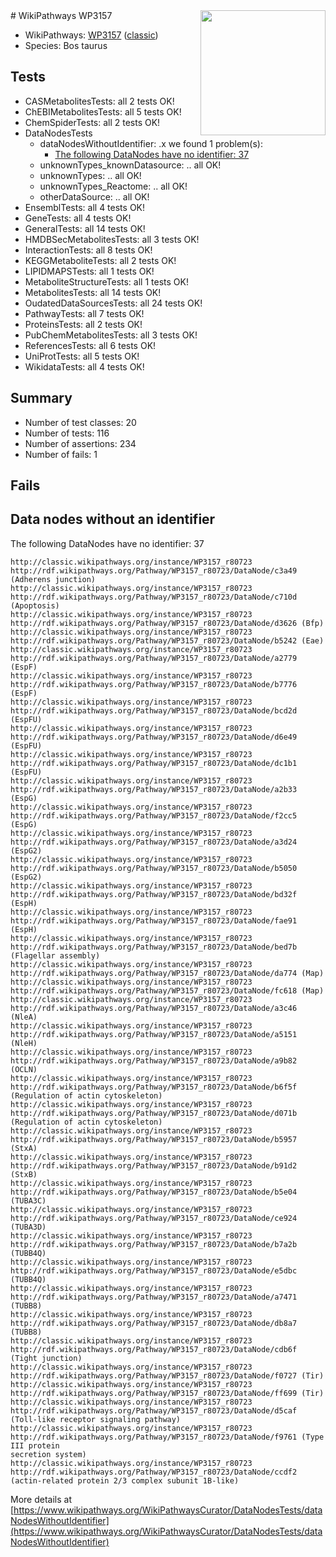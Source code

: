 <img style="float: right; width: 200px" src="https://upload.wikimedia.org/wikipedia/commons/thumb/8/83/Wplogo_with_text_500.png/640px-Wplogo_with_text_500.png" />
# WikiPathways WP3157

* WikiPathways: [WP3157](https://wikipathways.org/pathways/WP3157) ([classic](https://classic.wikipathways.org/instance/WP3157))
* Species: Bos taurus
## Tests
* CASMetabolitesTests: all 2 tests OK!
* ChEBIMetabolitesTests: all 5 tests OK!
* ChemSpiderTests: all 2 tests OK!
* DataNodesTests
    * dataNodesWithoutIdentifier: .x we found 1 problem(s):
        * [The following DataNodes have no identifier: 37](#8792c4d5)
    * unknownTypes_knownDatasource: .. all OK!
    * unknownTypes: .. all OK!
    * unknownTypes_Reactome: .. all OK!
    * otherDataSource: .. all OK!
* EnsemblTests: all 4 tests OK!
* GeneTests: all 4 tests OK!
* GeneralTests: all 14 tests OK!
* HMDBSecMetabolitesTests: all 3 tests OK!
* InteractionTests: all 8 tests OK!
* KEGGMetaboliteTests: all 2 tests OK!
* LIPIDMAPSTests: all 1 tests OK!
* MetaboliteStructureTests: all 1 tests OK!
* MetabolitesTests: all 14 tests OK!
* OudatedDataSourcesTests: all 24 tests OK!
* PathwayTests: all 7 tests OK!
* ProteinsTests: all 2 tests OK!
* PubChemMetabolitesTests: all 3 tests OK!
* ReferencesTests: all 6 tests OK!
* UniProtTests: all 5 tests OK!
* WikidataTests: all 4 tests OK!


## Summary

* Number of test classes: 20
* Number of tests: 116
* Number of assertions: 234
* Number of fails: 1

## Fails

<a name="8792c4d5" />

## Data nodes without an identifier

The following DataNodes have no identifier: 37
```
http://classic.wikipathways.org/instance/WP3157_r80723 http://rdf.wikipathways.org/Pathway/WP3157_r80723/DataNode/c3a49 (Adherens junction)
http://classic.wikipathways.org/instance/WP3157_r80723 http://rdf.wikipathways.org/Pathway/WP3157_r80723/DataNode/c710d (Apoptosis)
http://classic.wikipathways.org/instance/WP3157_r80723 http://rdf.wikipathways.org/Pathway/WP3157_r80723/DataNode/d3626 (Bfp)
http://classic.wikipathways.org/instance/WP3157_r80723 http://rdf.wikipathways.org/Pathway/WP3157_r80723/DataNode/b5242 (Eae)
http://classic.wikipathways.org/instance/WP3157_r80723 http://rdf.wikipathways.org/Pathway/WP3157_r80723/DataNode/a2779 (EspF)
http://classic.wikipathways.org/instance/WP3157_r80723 http://rdf.wikipathways.org/Pathway/WP3157_r80723/DataNode/b7776 (EspF)
http://classic.wikipathways.org/instance/WP3157_r80723 http://rdf.wikipathways.org/Pathway/WP3157_r80723/DataNode/bcd2d (EspFU)
http://classic.wikipathways.org/instance/WP3157_r80723 http://rdf.wikipathways.org/Pathway/WP3157_r80723/DataNode/d6e49 (EspFU)
http://classic.wikipathways.org/instance/WP3157_r80723 http://rdf.wikipathways.org/Pathway/WP3157_r80723/DataNode/dc1b1 (EspFU)
http://classic.wikipathways.org/instance/WP3157_r80723 http://rdf.wikipathways.org/Pathway/WP3157_r80723/DataNode/a2b33 (EspG)
http://classic.wikipathways.org/instance/WP3157_r80723 http://rdf.wikipathways.org/Pathway/WP3157_r80723/DataNode/f2cc5 (EspG)
http://classic.wikipathways.org/instance/WP3157_r80723 http://rdf.wikipathways.org/Pathway/WP3157_r80723/DataNode/a3d24 (EspG2)
http://classic.wikipathways.org/instance/WP3157_r80723 http://rdf.wikipathways.org/Pathway/WP3157_r80723/DataNode/b5050 (EspG2)
http://classic.wikipathways.org/instance/WP3157_r80723 http://rdf.wikipathways.org/Pathway/WP3157_r80723/DataNode/bd32f (EspH)
http://classic.wikipathways.org/instance/WP3157_r80723 http://rdf.wikipathways.org/Pathway/WP3157_r80723/DataNode/fae91 (EspH)
http://classic.wikipathways.org/instance/WP3157_r80723 http://rdf.wikipathways.org/Pathway/WP3157_r80723/DataNode/bed7b (Flagellar assembly)
http://classic.wikipathways.org/instance/WP3157_r80723 http://rdf.wikipathways.org/Pathway/WP3157_r80723/DataNode/da774 (Map)
http://classic.wikipathways.org/instance/WP3157_r80723 http://rdf.wikipathways.org/Pathway/WP3157_r80723/DataNode/fc618 (Map)
http://classic.wikipathways.org/instance/WP3157_r80723 http://rdf.wikipathways.org/Pathway/WP3157_r80723/DataNode/a3c46 (NleA)
http://classic.wikipathways.org/instance/WP3157_r80723 http://rdf.wikipathways.org/Pathway/WP3157_r80723/DataNode/a5151 (NleH)
http://classic.wikipathways.org/instance/WP3157_r80723 http://rdf.wikipathways.org/Pathway/WP3157_r80723/DataNode/a9b82 (OCLN)
http://classic.wikipathways.org/instance/WP3157_r80723 http://rdf.wikipathways.org/Pathway/WP3157_r80723/DataNode/b6f5f (Regulation of actin cytoskeleton)
http://classic.wikipathways.org/instance/WP3157_r80723 http://rdf.wikipathways.org/Pathway/WP3157_r80723/DataNode/d071b (Regulation of actin cytoskeleton)
http://classic.wikipathways.org/instance/WP3157_r80723 http://rdf.wikipathways.org/Pathway/WP3157_r80723/DataNode/b5957 (StxA)
http://classic.wikipathways.org/instance/WP3157_r80723 http://rdf.wikipathways.org/Pathway/WP3157_r80723/DataNode/b91d2 (StxB)
http://classic.wikipathways.org/instance/WP3157_r80723 http://rdf.wikipathways.org/Pathway/WP3157_r80723/DataNode/b5e04 (TUBA3C)
http://classic.wikipathways.org/instance/WP3157_r80723 http://rdf.wikipathways.org/Pathway/WP3157_r80723/DataNode/ce924 (TUBA3D)
http://classic.wikipathways.org/instance/WP3157_r80723 http://rdf.wikipathways.org/Pathway/WP3157_r80723/DataNode/b7a2b (TUBB4Q)
http://classic.wikipathways.org/instance/WP3157_r80723 http://rdf.wikipathways.org/Pathway/WP3157_r80723/DataNode/e5dbc (TUBB4Q)
http://classic.wikipathways.org/instance/WP3157_r80723 http://rdf.wikipathways.org/Pathway/WP3157_r80723/DataNode/a7471 (TUBB8)
http://classic.wikipathways.org/instance/WP3157_r80723 http://rdf.wikipathways.org/Pathway/WP3157_r80723/DataNode/db8a7 (TUBB8)
http://classic.wikipathways.org/instance/WP3157_r80723 http://rdf.wikipathways.org/Pathway/WP3157_r80723/DataNode/cdb6f (Tight junction)
http://classic.wikipathways.org/instance/WP3157_r80723 http://rdf.wikipathways.org/Pathway/WP3157_r80723/DataNode/f0727 (Tir)
http://classic.wikipathways.org/instance/WP3157_r80723 http://rdf.wikipathways.org/Pathway/WP3157_r80723/DataNode/ff699 (Tir)
http://classic.wikipathways.org/instance/WP3157_r80723 http://rdf.wikipathways.org/Pathway/WP3157_r80723/DataNode/d5caf (Toll-like receptor signaling pathway)
http://classic.wikipathways.org/instance/WP3157_r80723 http://rdf.wikipathways.org/Pathway/WP3157_r80723/DataNode/f9761 (Type III protein
secretion system)
http://classic.wikipathways.org/instance/WP3157_r80723 http://rdf.wikipathways.org/Pathway/WP3157_r80723/DataNode/ccdf2 (actin-related protein 2/3 complex subunit 1B-like)
```

More details at [https://www.wikipathways.org/WikiPathwaysCurator/DataNodesTests/dataNodesWithoutIdentifier](https://www.wikipathways.org/WikiPathwaysCurator/DataNodesTests/dataNodesWithoutIdentifier)

